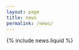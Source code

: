 ```yaml
---
layout: page
title: news
permalink: /news/
---
```


{% include news.liquid %}




<body>
  <div id="clustrmaps-container" style="width: 300px; height: 300px; overflow: hidden;">
    <script type="text/javascript" id="clustrmaps" src="//cdn.clustrmaps.com/map_v2.js?cl=ffffff&w=a&t=n&d=f7XCCDBy6e2xZcUt7nrq9L-5IhotWsRN7V4Tk1tpy7c&co=bfdbef"></script>
  </div>
</body>